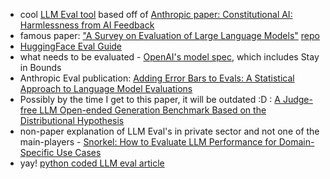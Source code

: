 * cool [LLM Eval tool](https://eugeneyan.com/writing/llm-evaluators/) based off of [Anthropic paper: Constitutional AI: Harmlessness from AI Feedback](https://arxiv.org/abs/2212.08073)
* famous paper: ["A Survey on Evaluation of Large Language Models"](https://arxiv.org/abs/2307.03109) [repo](https://github.com/MLGroupJLU/LLM-eval-survey)
* [HuggingFace Eval Guide](https://github.com/huggingface/evaluation-guidebook)
* what needs to be evaluated - [OpenAI's model spec](https://model-spec.openai.com/2025-02-12.html), which includes Stay in Bounds
* Anthropic Eval publication: [Adding Error Bars to Evals: A Statistical Approach to Language Model Evaluations](https://arxiv.org/abs/2411.00640)
* Possibly by the time I get to this paper, it will be outdated :D : [A Judge-free LLM Open-ended Generation Benchmark Based on the Distributional Hypothesis](https://arxiv.org/abs/2502.09316)
* non-paper explanation of LLM Eval's in private sector and not one of the main-players - [Snorkel: How to Evaluate LLM Performance for Domain-Specific Use Cases](https://www.youtube.com/watch?v=ZHjulqB-4A0)
* yay! [python coded LLM eval article](https://medium.com/@jeffreyip54/llm-evaluation-metrics-everything-you-need-for-llm-evaluation-6b129157e33c)
